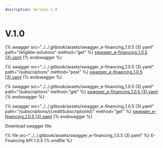 ```yaml
---
description: Version 1.0
---
```


# V.1.0

{% swagger src="../../.gitbook/assets/swagger_e-financing_1.0.5 (3).yaml" path="/eligible-solutions" method="get" %}
[swagger_e-financing_1.0.5 (3).yaml](<../../.gitbook/assets/swagger_e-financing_1.0.5 (3).yaml>)
{% endswagger %}

{% swagger src="../../.gitbook/assets/swagger_e-financing_1.0.5 (3).yaml" path="/subscriptions" method="post" %}
[swagger_e-financing_1.0.5 (3).yaml](<../../.gitbook/assets/swagger_e-financing_1.0.5 (3).yaml>)
{% endswagger %}

{% swagger src="../../.gitbook/assets/swagger_e-financing_1.0.5 (3).yaml" path="/subscriptions" method="get" %}
[swagger_e-financing_1.0.5 (3).yaml](<../../.gitbook/assets/swagger_e-financing_1.0.5 (3).yaml>)
{% endswagger %}

{% swagger src="../../.gitbook/assets/swagger_e-financing_1.0.5 (3).yaml" path="/subscriptions/{creditSubscriptionId}" method="get" %}
[swagger_e-financing_1.0.5 (3).yaml](<../../.gitbook/assets/swagger_e-financing_1.0.5 (3).yaml>)
{% endswagger %}

Download swagger file:

{% file src="../../.gitbook/assets/swagger_e-financing_1.0.5 (3).yaml" %}
E-Financing API 1.0.5
{% endfile %}
